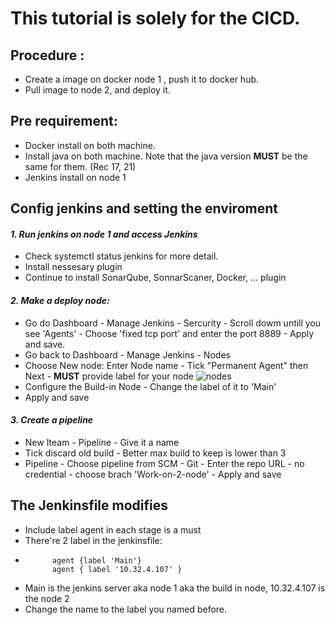 # This tutorial is solely for the CICD.
## Procedure :
-  Create a image on docker node 1 , push it to docker hub. 
-  Pull image to node 2, and deploy it.    

## Pre requirement:
- Docker install on both machine. 
- Install java on both machine. Note that the java version **MUST** be the same for them. (Rec 17, 21)  
- Jenkins install on node 1
    

## Config jenkins and setting the enviroment
#### *1. Run jenkins  on node 1 and access Jenkins*
- Check systemctl status jenkins for more detail. 
- Install nessesary plugin 
- Continue to install SonarQube, SonnarScaner, Docker, ... plugin  
#### *2. Make a deploy node:*
- Go do Dashboard - Manage Jenkins - Sercurity - Scroll dowm untill you see 'Agents' - Choose 'fixed tcp port' and enter the port 8889 - Apply and save.
- Go back to Dashboard - Manage Jenkins - Nodes 
- Choose New node:   Enter Node name - Tick "Permanent Agent" then Next - **MUST** provide label for your node 
    ![nodes](nodes.png)
- Configure the Build-in Node - Change the label of it to 'Main'
- Apply and save
#### *3. Create a pipeline*
- New Iteam - Pipeline - Give it a name 
- Tick discard old build - Better max build to keep is lower than 3 
- Pipeline - Choose pipeline from SCM - Git - Enter the repo URL - no credential - choose brach 'Work-on-2-node' - Apply and save

## The Jenkinsfile modifies
- Include label agent in each stage is a must 
- There're 2 label in the jenkinsfile: 
-           agent {label 'Main'} 
            agent { label '10.32.4.107' }
- Main is the jenkins server aka node 1 aka the build in node, 10.32.4.107 is the node 2 
- Change the name to the label you named before.